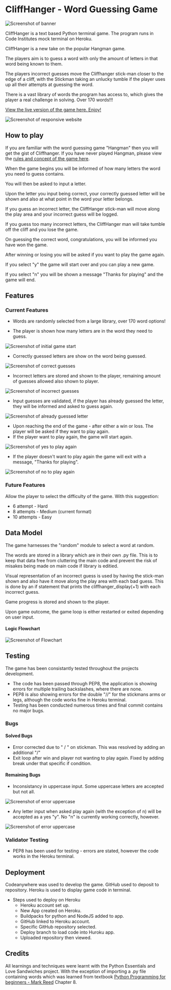 # CliffHanger - Word Guessing Game

![Screenshot of banner](images/banner.jpg)

CliffHanger is a text based Python terminal game. The program runs in Code Institutes mock terminal on Heroku.

CliffHanger is a new take on the popular Hangman game. 

The players aim is to guess a word with only the amount of letters in that word being known to them.

The players incorrect guesses move the Cliffhanger stick-man closer to the edge of a cliff, with the Stickman taking an unlucky tumble if the player uses up all their attempts at guessing the word.

There is a vast library of words the program has access to, which gives the player a real challenge in solving. Over 170 words!!!

[View the live version of the game here. Enjoy!](https://cliff-hanger-69cb06fcdcfe.herokuapp.com/)

![Screenshot of responsive website](images/readme_6.jpg)

## How to play

If you are familiar with the word guessing game "Hangman" then you will get the gist of Cliffhanger.
If you have never played Hangman, please view the [rules and concept of the game here](https://en.wikipedia.org/wiki/Hangman_(game)#:~:text=Hangman%20is%20a%20guessing%20game,there%20are%20now%20electronic%20versions.).

When the game begins you will be informed of how many letters the word you need to guess contains.

You will then be asked to input a letter.

Upon the letter you input being correct, your correctly guessed letter will be shown and also at what point in the word your letter belongs.

If you guess an incorrect letter, the CliffHanger stick-man will move along the play area and your incorrect guess will be logged.

If you guess too many incorrect letters, the CliffHanger man will take tumble off the cliff and you lose the game.

On guessing the correct word, congratulations, you will be informed you have won the game.

After winning or losing you will be asked if you want to play the game again.

If you select "y" the game will start over and you can play a new game.

If you select "n" you will be shown a message "Thanks for playing" and the game will end.

## Features

### Current Features

- Words are randomly selected from a large library, over 170 word options!

- The player is shown how many letters are in the word they need to guess.

![Screenshot of initial game start](images/readme_1.jpg)

- Correctly guessed letters are show on the word being guessed.

![Screenshot of correct guesses](images/readme_9.jpg)

- Incorrect letters are stored and shown to the player, remaining amount of guesses allowed also shown to player.

![Screenshot of incorrect guesses](images/readme_2.jpg)

- Input guesses are validated, if the player has already guessed the letter, they will be informed and asked to guess again.

![Screenshot of already guessed letter](images/readme_4.jpg)

- Upon reaching the end of the game - after either a win or loss. The player will be asked if they want to play again. 
- If the player want to play again, the game will start again. 

![Screenshot of yes to play again](images/readme_8.jpg)

- If the player doesn't want to play again the game will exit with a message, "Thanks for playing".

![Screenshot of no to play again](images/readme_7.jpg)

### Future Features

Allow the player to select the difficulty of the game. 
With this suggestion:
- 6 attempt - Hard
- 8 attempts - Medium (current format)
- 10 attempts - Easy

## Data Model

The game harnesses the "random" module to select a word at random.

The words are stored in a library which are in their own .py file. This is to keep that data free from cluttering the main code and prevent the risk of misakes being made on main code if library is editied.

Visual representation of an incorrect guess is used by having the stick-man shown and also have it move along the play area with each bad guess.
This is done by an if statement that prints the cliffhanger_display(+1) with each incorrect guess.

Game progress is stored and shown to the player.

Upon game outcome, the game loop is either restarted or exited depending on user input.

#### Logic Flowchart

![Screenshot of Flowchart](images/flowchart.jpg)

## Testing

The game has been consistantly tested throughout the projects development.

- The code has been passed through PEP8, the application is showing errors for multiple trailing backslashes, where there are none.
- PEP8 is also showing errors for the double "//" for the stickmans arms or legs, although the code works fine in Heroku terminal.
- Testing has been conducted numerous times and final commit contains no major bugs.

### Bugs

#### Solved Bugs

- Error corrected due to " / " on stickman. This was resolved by adding an additional "/" 
- Exit loop after win and player not wanting to play again. Fixed by adding break under that specific if condition.

#### Remaining Bugs

- Inconsistancy in uppercase input. Some uppercase letters are accepted but not all. 

![Screenshot of error uppercase](images/test8.jpg)

- Any letter input when asked play again (with the exception of n) will be accepted as a yes "y". No "n" is currently working correctly, however.

![Screenshot of error uppercase](images/test9.jpg)

### Validator Testing

- PEP8 has been used for testing - errors are stated, however the code works in the Heroku terminal.

## Deployment

Codeanywhere was used to develop the game.
GitHub used to deposit to repository.
Heroku is used to display game code in terminal.

- Steps used to deploy on Heroku
    - Heroku account set up.
    - New App created on Heroku.
    - Buildpacks for python and NodeJS added to app.
    - GitHub linked to Heroku account.
    - Specific GitHub repository selected.
    - Deploy branch to load code into Huroku app.
    - Uploaded repository then viewed.

## Credits

All learnings and techniques were learnt with the Python Essentials and Love Sandwiches project.
With the exception of importing a .py file containing words which was learned from textbook
[Python Programming for beginners - Mark Reed](https://www.amazon.co.uk/Python-Programming-Beginners-Step-Step/dp/B0B7QPFY8K/ref=sr_1_4?crid=1OJGZJVPAXBHA&keywords=python+programming+mark+reed&qid=1705352091&sprefix=python+programming+mark+reed%2Caps%2C63&sr=8-4) Chapter 8.